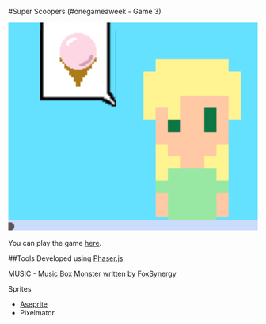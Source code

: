 #Super Scoopers (#onegameaweek - Game 3)



![screenshot](screenshots/screenshot.png)

You can play the game [here](http://divideby5.com/games/superscoopers).

##Tools
Developed using [Phaser.js](http://phaser.io)


MUSIC - [Music Box Monster](http://opengameart.org/content/music-box-monster) written by [FoxSynergy](http://opengameart.org/users/foxsynergy) 

Sprites
* [Aseprite](http://www.aseprite.org/)
* Pixelmator 

